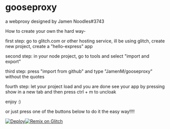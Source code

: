 # gooseproxy
a webproxy designed by Jamen Noodles#3743
 
How to create your own the hard way-
 
first step: go to glitch.com or other hosting service, ill be using glitch, create new project, create a "hello-express" app
 
second step: in your node project, go to tools and select "import and export"
  
third step: press "import from github" and type "JamenM/gooseproxy" without the quotes
 
fourth step: let your project load and you are done see your app by pressing show in a new tab and then press ctrl + m to uncloak
 
enjoy :)
 
or just press one of the buttons below to do it the easy way!!!!
 
[![Deploy](https://www.herokucdn.com/deploy/button.svg)](https://heroku.com/deploy?template=https://github.com/JamenM/gooseproxy)[![Remix on Glitch](https://cdn.glitch.com/2703baf2-b643-4da7-ab91-7ee2a2d00b5b%2Fremix-button.svg)](https://glitch.com/edit/#!/import/github/JamenM/gooseproxy)
